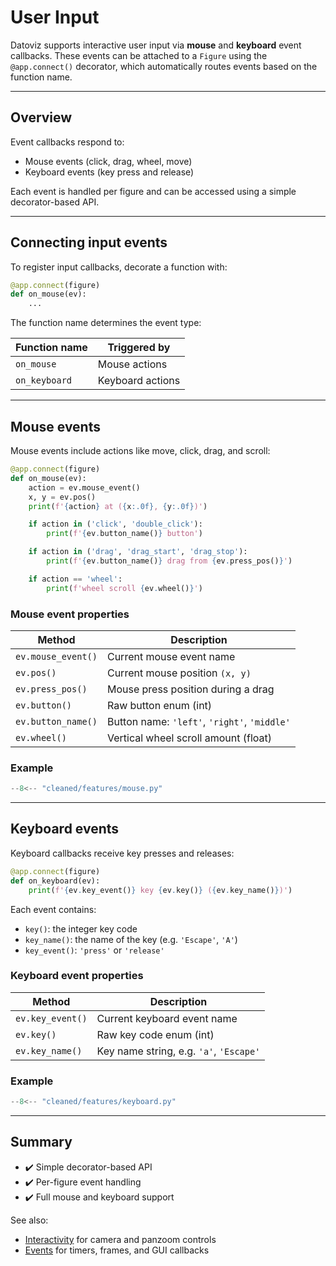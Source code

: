 # User Input

Datoviz supports interactive user input via **mouse** and **keyboard** event callbacks. These events can be attached to a `Figure` using the `@app.connect()` decorator, which automatically routes events based on the function name.

---

## Overview

Event callbacks respond to:

- Mouse events (click, drag, wheel, move)
- Keyboard events (key press and release)

Each event is handled per figure and can be accessed using a simple decorator-based API.

---

## Connecting input events

To register input callbacks, decorate a function with:

```python
@app.connect(figure)
def on_mouse(ev):
    ...
```

The function name determines the event type:

| Function name | Triggered by     |
| ------------- | ---------------- |
| `on_mouse`    | Mouse actions    |
| `on_keyboard` | Keyboard actions |

---

## Mouse events

Mouse events include actions like move, click, drag, and scroll:

```python
@app.connect(figure)
def on_mouse(ev):
    action = ev.mouse_event()
    x, y = ev.pos()
    print(f'{action} at ({x:.0f}, {y:.0f})')

    if action in ('click', 'double_click'):
        print(f'{ev.button_name()} button')

    if action in ('drag', 'drag_start', 'drag_stop'):
        print(f'{ev.button_name()} drag from {ev.press_pos()}')

    if action == 'wheel':
        print(f'wheel scroll {ev.wheel()}')
```

### Mouse event properties

| Method             | Description                                  |
| ------------------ | -------------------------------------------- |
| `ev.mouse_event()` | Current mouse event name                     |
| `ev.pos()`         | Current mouse position `(x, y)`              |
| `ev.press_pos()`   | Mouse press position during a drag           |
| `ev.button()`      | Raw button enum (int)                        |
| `ev.button_name()` | Button name: `'left'`, `'right'`, `'middle'` |
| `ev.wheel()`       | Vertical wheel scroll amount (float)         |


### Example

```python
--8<-- "cleaned/features/mouse.py"
```

---

## Keyboard events

Keyboard callbacks receive key presses and releases:

```python
@app.connect(figure)
def on_keyboard(ev):
    print(f'{ev.key_event()} key {ev.key()} ({ev.key_name()})')
```

Each event contains:

* `key()`: the integer key code
* `key_name()`: the name of the key (e.g. `'Escape'`, `'A'`)
* `key_event()`: `'press'` or `'release'`

### Keyboard event properties

| Method          | Description                             |
| --------------- | --------------------------------------- |
| `ev.key_event()`| Current keyboard event name             |
| `ev.key()`      | Raw key code enum (int)                 |
| `ev.key_name()` | Key name string, e.g. `'a'`, `'Escape'` |


### Example

```python
--8<-- "cleaned/features/keyboard.py"
```

---


## Summary

* ✔️ Simple decorator-based API
* ✔️ Per-figure event handling
* ✔️ Full mouse and keyboard support

See also:

* [Interactivity](interactivity.md) for camera and panzoom controls
* [Events](events.md) for timers, frames, and GUI callbacks
